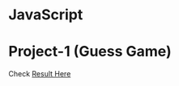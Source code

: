 # JavaScript

<h1>Project-1 (Guess Game)</h1>
<p>Check <a href="https://ajayymahi.github.io/GuessGame/">Result Here</a></p>
